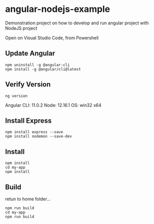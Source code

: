 # angular-nodejs-example
Demonstration project on how to develop and run angular project with NodeJS project

Open on Visual Studio Code, from Powershell

## Update Angular

```
npm uninstall -g @angular-cli
npm install -g @angular/cli@latest
```

## Verify Version

```
ng version
```

Angular CLI: 11.0.2
Node: 12.16.1
OS: win32 x64

## Install Express

```
npm install express --save
npm install nodemon --save-dev
```

## Install

```
npm install
cd my-app
npm install
```

## Build 

retun to home folder...

```
npm run build
cd my-app
npm run build
```


